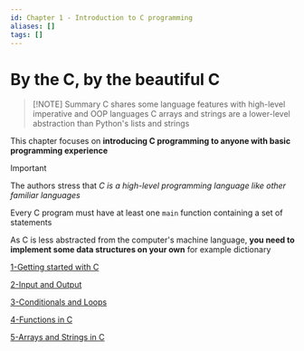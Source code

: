 ```yaml
---
id: Chapter 1 - Introduction to C programming
aliases: []
tags: []
---
```


# By the C, by the beautiful C

> [!NOTE] Summary
> C shares some language features with high-level imperative and OOP languages
> C arrays and strings are a lower-level abstraction than Python's lists and strings

This chapter focuses on **introducing C programming to anyone with basic programming experience**

> [!IMPORTANT]
> The authors stress that _C is a high-level programming language like other familiar languages_

Every C program must have at least one `main` function containing a set of statements

As C is less abstracted from the computer's machine language, **you need to implement some data structures on your own** for example dictionary

[1-Getting started with C](01-Areas/Computer/Dive_Into_Systems/notes/chapter1/1-Getting%20started%20with%20C.md)

[2-Input and Output](01-Areas/Computer/Dive_Into_Systems/notes/chapter1/2-Input%20and%20Output.md)

[3-Conditionals and Loops](01-Areas/Computer/Dive_Into_Systems/notes/chapter1/3-Conditionals%20and%20Loops.md)

[4-Functions in C](01-Areas/Computer/Dive_Into_Systems/notes/chapter1/4-Functions%20in%20C.md)

[5-Arrays and Strings in C](01-Areas/Computer/Dive_Into_Systems/notes/chapter1/5-Arrays%20and%20Strings%20in%20C.md)
